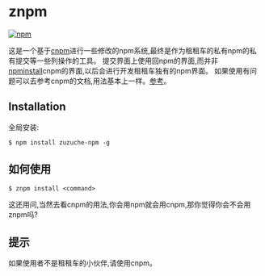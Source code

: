 znpm
===================
[![npm](https://img.shields.io/npm/v/guido.svg)](https://www.npmjs.com/package/zuzuche-npm)

这是一个基于[cnpm](https://github.com/cnpm/cnpm)进行一些修改的npm系统,最终是作为租租车的私有npm的私有提交等一些列操作的工具。
提交界面上使用回npm的界面,而并非[npminstall](https://github.com/cnpm/npminstall)cnpm的界面,以后会进行开发租租车独有的npm界面。
如果使用有问题可以去参考cnpm的文档,用法基本上一样。[参考](https://github.com/cnpm/cnpm)。

Installation
------------
全局安装:
```shell
$ npm install zuzuche-npm -g
```

如何使用
------------
```
$ znpm install <command> 
```
这还用问,当然去看cnpm的用法,你会用npm就会用cnpm,那你觉得你会不会用znpm吗?


提示
------------
如果使用者不是租租车的小伙伴,请使用cnpm。
